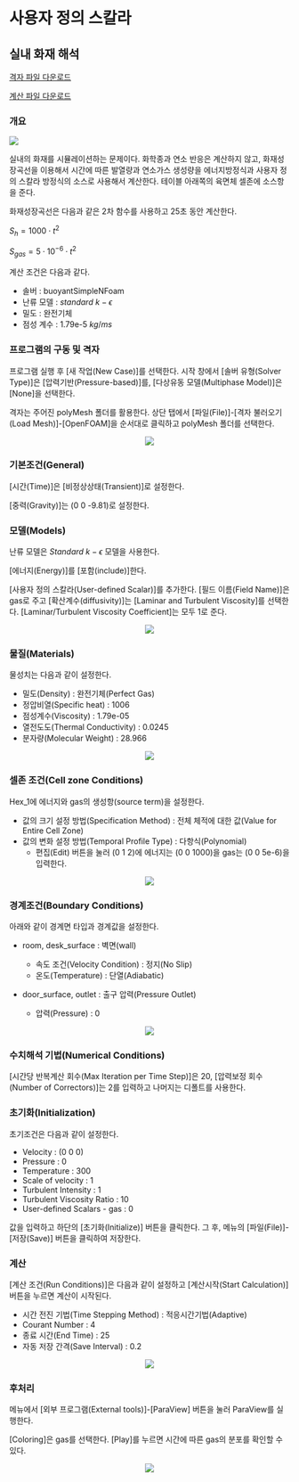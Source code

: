 # 사용자 정의 스칼라

## 실내 화재 해석 

[격자 파일 다운로드](https://drive.google.com/file/d/1ySpMPSdtioU4DSJrWAKJEsCT0wihKo44/view?usp=sharing)

[계산 파일 다운로드](https://drive.google.com/file/d/1NH75is3AIN0Kl1nSYRWy58OgKT8UTRCJ/view?usp=sharing)

### 개요 

[![](https://github.com/nextfoam/baram-pages/raw/main/screenshots/fireInRoom/intro.png)](https://github.com/nextfoam/baram-pages/raw/main/screenshots/fireInRoom/intro.png)

실내의 화재를 시뮬레이션하는 문제이다. 화학종과 연소 반응은 계산하지 않고, 화재성장곡선을 이용해서 시간에 따른 발열량과 연소가스 생성량을 에너지방정식과 사용자 정의 스칼라 방정식의 소스로 사용해서 계산한다. 테이블 아래쪽의 육면체 셀존에 소스항을 준다.

화재성장곡선은 다음과 같은 2차 함수를 사용하고 25초 동안 계산한다. 

$S_h = 1000 \cdot t^2$

$S_{gas} = 5 \cdot 10^{-6} \cdot t^2$

계산 조건은 다음과 같다. 

+ 솔버 : buoyantSimpleNFoam 
+ 난류 모델 : $standard$ $k-\epsilon$
+ 밀도 : 완전기체
+ 점성 계수 : 1.79e-5 $kg/ms$

### 프로그램의 구동 및 격자

프로그램 실행 후 [새 작업(New Case)]를 선택한다. 시작 창에서 [솔버 유형(Solver Type)]은 [압력기반(Pressure-based)]를, [다상유동 모델(Multiphase Model)]은 [None]을 선택한다.

격자는 주어진 polyMesh 폴더를 활용한다. 상단 탭에서 [파일(File)]-[격자 불러오기(Load Mesh)]-[OpenFOAM]을 순서대로 클릭하고 polyMesh 폴더를 선택한다. 

<p style="text-align: center">
    <img src="https://github.com/nextfoam/baram-pages/raw/main/screenshots/fireInRoom/mesh.png"><br>
</p>

### 기본조건(General)

[시간(Time)]은 [비정상상태(Transient)]로 설정한다.

[중력(Gravity)]는 (0 0 -9.81)로 설정한다.


### 모델(Models)

난류 모델은 $Standard$ $k-\epsilon$ 모델을 사용한다.

[에너지(Energy)]를 [포함(include)]한다.

[사용자 정의 스칼라(User-defined Scalar)]를 추가한다. [필드 이름(Field Name)]은 gas로 주고 [확산계수(diffusivity)]는 [Laminar and Turbulent Viscosity]를 선택한다. [Laminar/Turbulent Viscosity Coefficient]는 모두 1로 준다.

<p style="text-align: center">
    <img src="https://github.com/nextfoam/baram-pages/raw/main/screenshots/fireInRoom/uds.png"><br>
</p>

### 물질(Materials)

물성치는 다음과 같이 설정한다.

+ 밀도(Density) : 완전기체(Perfect Gas)
+ 정압비열(Specific heat) : 1006
+ 점성계수(Viscosity) : 1.79e-05
+ 열전도도(Thermal Conductivity) : 0.0245
+ 분자량(Molecular Weight) : 28.966

<p style="text-align: center">
    <img src="https://github.com/nextfoam/baram-pages/raw/main/screenshots/train/mat.png"><br>
</p>

### 셀존 조건(Cell zone Conditions) 

Hex_1에 에너지와 gas의 생성항(source term)을 설정한다. 

+ 값의 크기 설정 방법(Specification Method) : 전체 체적에 대한 값(Value for Entire Cell Zone)
+ 값의 변화 설정 방법(Temporal Profile Type) : 다항식(Polynomial)
    + 편집(Edit) 버튼을 눌러 (0 1 2)에 에너지는 (0 0 1000)을 gas는 (0 0 5e-6)을 입력한다.

<p style="text-align: center">
    <img src="https://github.com/nextfoam/baram-pages/raw/main/screenshots/fireInRoom/cellZone.png"><br>
</p>

### 경계조건(Boundary Conditions)

아래와 같이 경계면 타입과 경계값을 설정한다.

+ room, desk\_surface : 벽면(wall)
    + 속도 조건(Velocity Condition) : 정지(No Slip)
    + 온도(Temperature) : 단열(Adiabatic)

+ door_surface, outlet : 출구 압력(Pressure Outlet)
    + 압력(Pressure)  : 0

<p style="text-align: center">
    <img src="https://github.com/nextfoam/baram-pages/raw/main/screenshots/train/outletbc.png">
</p>

### 수치해석 기법(Numerical Conditions)

[시간당 반복계산 회수(Max Iteration per Time Step)]은 20, [압력보정 회수(Number of Correctors)]는 2를 입력하고 나머지는 디폴트를 사용한다.


### 초기화(Initialization)

초기조건은 다음과 같이 설정한다.

+ Velocity : (0 0 0)
+ Pressure : 0
+ Temperature : 300
+ Scale of velocity : 1 
+ Turbulent Intensity : 1
+ Turbulent Viscosity Ratio : 10
+ User-defined Scalars - gas : 0

값을 입력하고 하단의 [초기화(Initialize)] 버튼을 클릭한다. 그 후, 메뉴의 [파일(File)]-[저장(Save)] 버튼을 클릭하여 저장한다.

### 계산

[계산 조건(Run Conditions)]은 다음과 같이 설정하고 [계산시작(Start Calculation)] 버튼을 누르면 계산이 시작된다.

+ 시간 전진 기법(Time Stepping Method) : 적응시간기법(Adaptive)
+ Courant Number : 4
+ 종료 시간(End Time) : 25
+ 자동 저장 간격(Save Interval) : 0.2

<p style="text-align: center">
    <img src="https://github.com/nextfoam/baram-pages/raw/main/screenshots/fireInRoom/run.png"><br>
</p>


### 후처리

메뉴에서 [외부 프로그램(External tools)]-[ParaView] 버튼을 눌러 ParaView를 실행한다.

[Coloring]은 gas를 선택한다. [Play]를 누르면 시간에 따른 gas의 분포를 확인할 수 있다.

<p style="text-align: center">
    <img src="https://github.com/nextfoam/baram-pages/raw/main/screenshots/fireInRoom/contour.png"><br>
</p>


